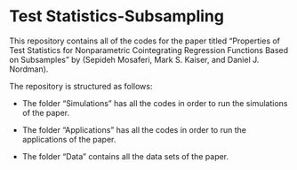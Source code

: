 # Test Statistics-Subsampling

This repository contains all of the codes for the paper titled “Properties of Test Statistics for Nonparametric Cointegrating Regression Functions Based on Subsamples” by (Sepideh Mosaferi, Mark S. Kaiser, and Daniel J. Nordman). 

The repository is structured as follows:

* The folder “Simulations” has all the codes in order to run the simulations of the paper.


* The folder “Applications” has all the codes in order to run the applications of the paper.

* The folder “Data” contains all the data sets of the paper.
